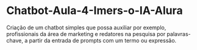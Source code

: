 # Chatbot-Aula-4-Imers-o-IA-Alura
Criação de um chatbot simples que possa auxiliar por exemplo, profissionais da área de marketing e redatores na pesquisa por palavras-chave, a partir da entrada de prompts com um termo ou expressão.

